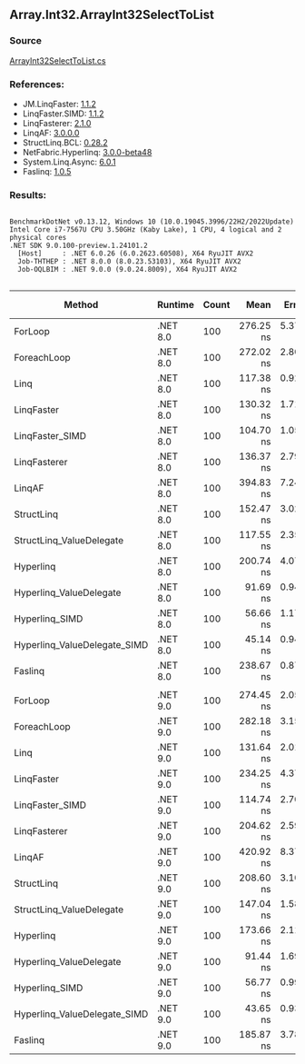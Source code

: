 ﻿## Array.Int32.ArrayInt32SelectToList

### Source
[ArrayInt32SelectToList.cs](../LinqBenchmarks/Array/Int32/ArrayInt32SelectToList.cs)

### References:
- JM.LinqFaster: [1.1.2](https://www.nuget.org/packages/JM.LinqFaster/1.1.2)
- LinqFaster.SIMD: [1.1.2](https://www.nuget.org/packages/LinqFaster.SIMD/1.0.3)
- LinqFasterer: [2.1.0](https://www.nuget.org/packages/LinqFasterer/2.1.0)
- LinqAF: [3.0.0.0](https://www.nuget.org/packages/LinqAF/3.0.0.0)
- StructLinq.BCL: [0.28.2](https://www.nuget.org/packages/StructLinq/0.28.2)
- NetFabric.Hyperlinq: [3.0.0-beta48](https://www.nuget.org/packages/NetFabric.Hyperlinq/3.0.0-beta48)
- System.Linq.Async: [6.0.1](https://www.nuget.org/packages/System.Linq.Async/6.0.1)
- Faslinq: [1.0.5](https://www.nuget.org/packages/Faslinq/1.0.5)

### Results:
```

BenchmarkDotNet v0.13.12, Windows 10 (10.0.19045.3996/22H2/2022Update)
Intel Core i7-7567U CPU 3.50GHz (Kaby Lake), 1 CPU, 4 logical and 2 physical cores
.NET SDK 9.0.100-preview.1.24101.2
  [Host]     : .NET 6.0.26 (6.0.2623.60508), X64 RyuJIT AVX2
  Job-THTHEP : .NET 8.0.0 (8.0.23.53103), X64 RyuJIT AVX2
  Job-OQLBIM : .NET 9.0.0 (9.0.24.8009), X64 RyuJIT AVX2


```
| Method                       | Runtime  | Count | Mean      | Error    | StdDev    | Median    | Ratio        | RatioSD | Gen0   | Allocated | Alloc Ratio |
|----------------------------- |--------- |------ |----------:|---------:|----------:|----------:|-------------:|--------:|-------:|----------:|------------:|
| ForLoop                      | .NET 8.0 | 100   | 276.25 ns | 5.372 ns |  9.409 ns | 272.43 ns |     baseline |         | 0.5660 |    1184 B |             |
| ForeachLoop                  | .NET 8.0 | 100   | 272.02 ns | 2.804 ns |  2.342 ns | 271.20 ns | 1.02x faster |   0.04x | 0.5660 |    1184 B |  1.00x more |
| Linq                         | .NET 8.0 | 100   | 117.38 ns | 0.929 ns |  0.775 ns | 117.39 ns | 2.37x faster |   0.10x | 0.2408 |     504 B |  2.35x less |
| LinqFaster                   | .NET 8.0 | 100   | 130.32 ns | 1.711 ns |  1.428 ns | 129.73 ns | 2.14x faster |   0.09x | 0.4206 |     880 B |  1.35x less |
| LinqFaster_SIMD              | .NET 8.0 | 100   | 104.70 ns | 1.056 ns |  0.882 ns | 104.57 ns | 2.66x faster |   0.10x | 0.4206 |     880 B |  1.35x less |
| LinqFasterer                 | .NET 8.0 | 100   | 136.37 ns | 2.799 ns |  2.995 ns | 135.51 ns | 2.03x faster |   0.08x | 0.4206 |     880 B |  1.35x less |
| LinqAF                       | .NET 8.0 | 100   | 394.83 ns | 7.249 ns | 11.910 ns | 389.77 ns | 1.43x slower |   0.06x | 0.5660 |    1184 B |  1.00x more |
| StructLinq                   | .NET 8.0 | 100   | 152.47 ns | 3.025 ns |  3.934 ns | 151.02 ns | 1.83x faster |   0.09x | 0.2484 |     520 B |  2.28x less |
| StructLinq_ValueDelegate     | .NET 8.0 | 100   | 117.55 ns | 2.350 ns |  3.056 ns | 116.31 ns | 2.37x faster |   0.12x | 0.2371 |     496 B |  2.39x less |
| Hyperlinq                    | .NET 8.0 | 100   | 200.74 ns | 4.075 ns |  9.114 ns | 195.68 ns | 1.37x faster |   0.07x | 0.2179 |     456 B |  2.60x less |
| Hyperlinq_ValueDelegate      | .NET 8.0 | 100   |  91.69 ns | 0.947 ns |  0.739 ns |  91.68 ns | 3.05x faster |   0.12x | 0.2180 |     456 B |  2.60x less |
| Hyperlinq_SIMD               | .NET 8.0 | 100   |  56.66 ns | 1.170 ns |  2.934 ns |  55.46 ns | 4.84x faster |   0.33x | 0.2180 |     456 B |  2.60x less |
| Hyperlinq_ValueDelegate_SIMD | .NET 8.0 | 100   |  45.14 ns | 0.948 ns |  1.266 ns |  45.12 ns | 6.18x faster |   0.30x | 0.2180 |     456 B |  2.60x less |
| Faslinq                      | .NET 8.0 | 100   | 238.67 ns | 0.873 ns |  0.729 ns | 238.58 ns | 1.17x faster |   0.05x | 0.4206 |     880 B |  1.35x less |
|                              |          |       |           |          |           |           |              |         |        |           |             |
| ForLoop                      | .NET 9.0 | 100   | 274.45 ns | 2.055 ns |  1.605 ns | 274.94 ns |     baseline |         | 0.5660 |    1184 B |             |
| ForeachLoop                  | .NET 9.0 | 100   | 282.18 ns | 3.159 ns |  2.800 ns | 281.38 ns | 1.03x slower |   0.01x | 0.5660 |    1184 B |  1.00x more |
| Linq                         | .NET 9.0 | 100   | 131.64 ns | 2.012 ns |  1.570 ns | 131.48 ns | 2.09x faster |   0.02x | 0.2408 |     504 B |  2.35x less |
| LinqFaster                   | .NET 9.0 | 100   | 234.25 ns | 4.379 ns | 11.989 ns | 229.30 ns | 1.15x faster |   0.06x | 0.4206 |     880 B |  1.35x less |
| LinqFaster_SIMD              | .NET 9.0 | 100   | 114.74 ns | 2.701 ns |  7.880 ns | 111.19 ns | 2.34x faster |   0.16x | 0.4207 |     880 B |  1.35x less |
| LinqFasterer                 | .NET 9.0 | 100   | 204.62 ns | 2.597 ns |  2.887 ns | 204.47 ns | 1.34x faster |   0.02x | 0.4206 |     880 B |  1.35x less |
| LinqAF                       | .NET 9.0 | 100   | 420.92 ns | 8.372 ns |  8.597 ns | 417.77 ns | 1.54x slower |   0.04x | 0.5660 |    1184 B |  1.00x more |
| StructLinq                   | .NET 9.0 | 100   | 208.60 ns | 3.102 ns |  2.422 ns | 207.64 ns | 1.32x faster |   0.01x | 0.2484 |     520 B |  2.28x less |
| StructLinq_ValueDelegate     | .NET 9.0 | 100   | 147.04 ns | 1.581 ns |  1.999 ns | 146.77 ns | 1.86x faster |   0.03x | 0.2370 |     496 B |  2.39x less |
| Hyperlinq                    | .NET 9.0 | 100   | 173.66 ns | 2.118 ns |  2.522 ns | 173.13 ns | 1.57x faster |   0.02x | 0.2179 |     456 B |  2.60x less |
| Hyperlinq_ValueDelegate      | .NET 9.0 | 100   |  91.44 ns | 1.691 ns |  1.736 ns |  91.17 ns | 2.99x faster |   0.08x | 0.2180 |     456 B |  2.60x less |
| Hyperlinq_SIMD               | .NET 9.0 | 100   |  56.77 ns | 0.997 ns |  0.884 ns |  57.01 ns | 4.85x faster |   0.09x | 0.2180 |     456 B |  2.60x less |
| Hyperlinq_ValueDelegate_SIMD | .NET 9.0 | 100   |  43.65 ns | 0.931 ns |  1.211 ns |  43.49 ns | 6.19x faster |   0.14x | 0.2180 |     456 B |  2.60x less |
| Faslinq                      | .NET 9.0 | 100   | 185.87 ns | 3.785 ns |  8.922 ns | 182.10 ns | 1.49x faster |   0.05x | 0.4206 |     880 B |  1.35x less |
